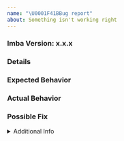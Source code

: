 ```yaml
---
name: "\U0001F41BBug report"
about: Something isn't working right
---
```


<!-- For improvements to the documentation, please use https://github.com/imba/imba.io instead -->
### Imba Version: x.x.x

<!--- Provide the exact version of Imba in which you see the bug.  -->

### Details

<!--- Provide a more detailed introduction to the issue itself, and why you consider it to be a bug.  How has this bug affected 
you? What were you trying to accomplish? -->

### Expected Behavior

<!--- Tell us what should happen -->

### Actual Behavior

<!--- Tell us what happens instead -->

### Possible Fix

<!--- Not obligatory, but suggest a fix or reason for the bug -->

<details><summary>Additional Info</summary>

### Your Environment

<!-- Include as many relevant details about the environment you experienced the bug in -->

- Environment name and version (e.g. Windows 10, node.js 8.1):
- Operating System and version (Mac or Linux):
- Useful link to screenshot or any other information:

### Steps to Reproduce

<!-- or an unambiguous set of steps to reproduce this bug -->

<!-- include code to reproduce, if relevant -->

1.  first...
2.
3.
4.

### Stack Trace

<!-- If an error is thrown, provide the stack trace here -->

</details>
